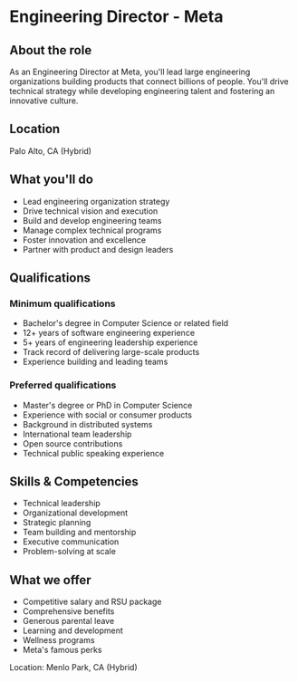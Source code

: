 # Engineering Director - Meta

## About the role
As an Engineering Director at Meta, you'll lead large engineering organizations building products that connect billions of people. You'll drive technical strategy while developing engineering talent and fostering an innovative culture.

## Location
Palo Alto, CA (Hybrid)

## What you'll do
- Lead engineering organization strategy
- Drive technical vision and execution
- Build and develop engineering teams
- Manage complex technical programs
- Foster innovation and excellence
- Partner with product and design leaders

## Qualifications
### Minimum qualifications
- Bachelor's degree in Computer Science or related field
- 12+ years of software engineering experience
- 5+ years of engineering leadership experience
- Track record of delivering large-scale products
- Experience building and leading teams

### Preferred qualifications
- Master's degree or PhD in Computer Science
- Experience with social or consumer products
- Background in distributed systems
- International team leadership
- Open source contributions
- Technical public speaking experience

## Skills & Competencies
- Technical leadership
- Organizational development
- Strategic planning
- Team building and mentorship
- Executive communication
- Problem-solving at scale

## What we offer
- Competitive salary and RSU package
- Comprehensive benefits
- Generous parental leave
- Learning and development
- Wellness programs
- Meta's famous perks

Location: Menlo Park, CA (Hybrid)
